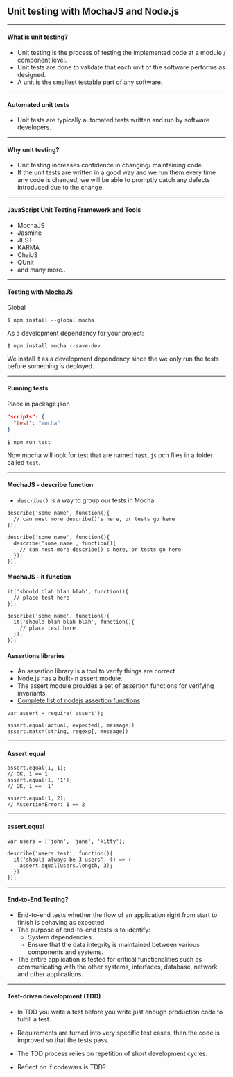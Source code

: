 ## Unit testing with MochaJS and Node.js

---

#### What is unit testing?

* Unit testing is the process of testing the implemented code at a module / component level.
* Unit tests are done to validate that each unit of the software performs as designed.
* A unit is the smallest testable part of any software.

---

#### Automated unit tests

* Unit tests are typically automated tests written and run by software developers.

---

#### Why unit testing?

* Unit testing increases confidence in changing/ maintaining code.
* If the unit tests are written in a good way and we run them every time any code is changed, we will be able to promptly catch any defects introduced due to the change. 

---

#### JavaScript Unit Testing Framework and Tools
* MochaJS
* Jasmine
* JEST
* KARMA
* ChaiJS
* QUnit
* and many more..

---

#### Testing with [MochaJS](https://mochajs.org/)

Global
```
$ npm install --global mocha
```

As a development dependency for your project:
```
$ npm install mocha --save-dev
```

We install it as a development dependency since the we only run the tests before something is deployed.

---

#### Running tests

Place in package.json
```JSON
"scripts": {
  "test": "mocha"
}
```

```Shell
$ npm run test
```

Now mocha will look for test that are named ```test.js``` och files in a folder called ```test```.

---

#### MochaJS - describe function

* ```describe()``` is a way to group our tests in Mocha.

```
describe('some name', function(){
  // can nest more describe()'s here, or tests go here
});
```

```
describe('some name', function(){
  describe('some name', function(){
    // can nest more describe()'s here, or tests go here
  });
});
```

#### MochaJS - it function

```
it('should blah blah blah', function(){
  // place test here
});
```

```
describe('some name', function(){
  it('should blah blah blah', function(){
    // place test here
  });
});
```

#### Assertions libraries

* An assertion library is a tool to verify things are correct 
* Node.js has a built-in assert module.
* The assert module provides a set of assertion functions for verifying invariants.
* [Complete list of nodejs assertion functions](https://nodejs.org/api/assert.html)

```
var assert = require('assert');
```

```
assert.equal(actual, expected[, message])
assert.match(string, regexp[, message])
```

---

#### Assert.equal

```
assert.equal(1, 1);
// OK, 1 == 1
assert.equal(1, '1');
// OK, 1 == '1'

assert.equal(1, 2);
// AssertionError: 1 == 2

```

---

#### assert.equal

```
var users = ['john', 'jane', 'kitty'];

describe('users test', function(){
  it('should always be 3 users', () => {
    assert.equal(users.length, 3);
  })
});
```

---

#### End-to-End Testing?

* End-to-end tests whether the flow of an application right from start to finish is behaving as expected. 
* The purpose of end-to-end tests is to identify:
   * System dependencies
   * Ensure that the data integrity is maintained between various components and systems.
* The entire application is tested for critical functionalities such as communicating with the other systems, interfaces, database, network, and other applications.

---

#### Test-driven development (TDD)

* In TDD you write a test before you write just enough production code to fulfill a test.
* Requirements are turned into very specific test cases, then the code is improved so that the tests pass. 
* The TDD process relies on repetition of short development cycles.

* Reflect on if codewars is TDD?